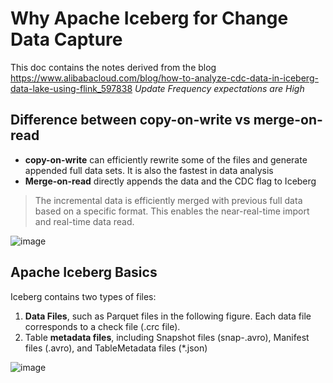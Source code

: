 # Why Apache Iceberg for Change Data Capture

This doc contains the notes derived from the blog https://www.alibabacloud.com/blog/how-to-analyze-cdc-data-in-iceberg-data-lake-using-flink_597838
_Update Frequency expectations are High_

## Difference between copy-on-write vs merge-on-read

* __copy-on-write__ can efficiently rewrite some of the files and generate appended full data sets. It is also the fastest in data analysis
* __Merge-on-read__ directly appends the data and the CDC flag to Iceberg

> The incremental data is efficiently merged with previous full data based on a specific format. This enables the near-real-time import and real-time data read.


![image](https://user-images.githubusercontent.com/7579608/123259519-d5435300-d4f4-11eb-8e43-9f7c0db7420b.png)


## Apache Iceberg Basics

Iceberg contains two types of files: 
1. __Data Files__, such as Parquet files in the following figure. Each data file corresponds to a check file (.crc file). 
2. Table __metadata files__, including Snapshot files (snap-.avro), Manifest files (.avro), and TableMetadata files (*.json)

![image](https://user-images.githubusercontent.com/7579608/123260510-ef316580-d4f5-11eb-9805-b44a471377c7.png)
